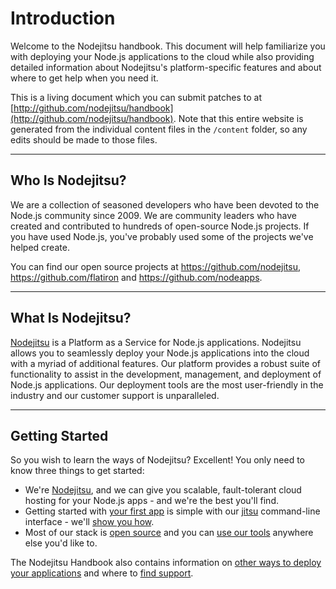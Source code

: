 # Introduction

Welcome to the Nodejitsu handbook. This document will help familiarize you with
deploying your Node.js applications to the cloud while also providing detailed
information about Nodejitsu's platform-specific features and about
where to get help when you need it.

This is a living document which you can submit patches to at
[http://github.com/nodejitsu/handbook](http://github.com/nodejitsu/handbook).
Note that this entire website is generated from the individual content files in
the `/content` folder, so any edits should be made to those files.

---

## Who Is Nodejitsu?

We are a collection of seasoned developers who have been devoted to the Node.js
community since 2009. We are community leaders who have created and contributed
to hundreds of open-source Node.js projects. If you have used Node.js, you've
probably used some of the projects we've helped create.

You can find our open source projects at https://github.com/nodejitsu,
https://github.com/flatiron and https://github.com/nodeapps.

---

## What Is Nodejitsu?

[Nodejitsu](https://www.nodejitsu.com/) is a Platform as a Service for Node.js
applications. Nodejitsu allows you to seamlessly deploy your Node.js
applications into the cloud with a myriad of additional features. Our platform
provides a robust suite of functionality to assist in the development,
management, and deployment of Node.js applications. Our deployment tools are the
most user-friendly in the industry and our customer support is unparalleled.

---

## Getting Started

So you wish to learn the ways of Nodejitsu? Excellent! You only need to know
three things to get started:

* We're [Nodejitsu](http://nodejitsu.com), and we can give you scalable,
  fault-tolerant cloud hosting for your Node.js apps - and we're the best you'll
  find.
* Getting started with [your first app][hello-world] is simple with our
  [jitsu](/features/jitsu/) command-line interface - we'll
  [show you how][hello-world].
* Most of our stack is [open source](http://github.com/nodejitsu) and you can
  [use our tools](/appendix/open-source/) anywhere else you'd like to.

The Nodejitsu Handbook also contains information on [other ways to deploy your
applications](/features/jitsu#using-the-jitsu-cli-usage-jitsu-deploy-jitsu-apps-deploy)
and where to [find support](/support/).

[hello-world]: /a-quickstart/hello-world/

[meta:title]: <> (Handbook)
